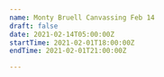 ```yaml
---
name: Monty Bruell Canvassing Feb 14
draft: false
date: 2021-02-14T05:00:00Z
startTime: 2021-02-01T18:00:00Z
endTime: 2021-02-01T21:00:00Z

---
```

